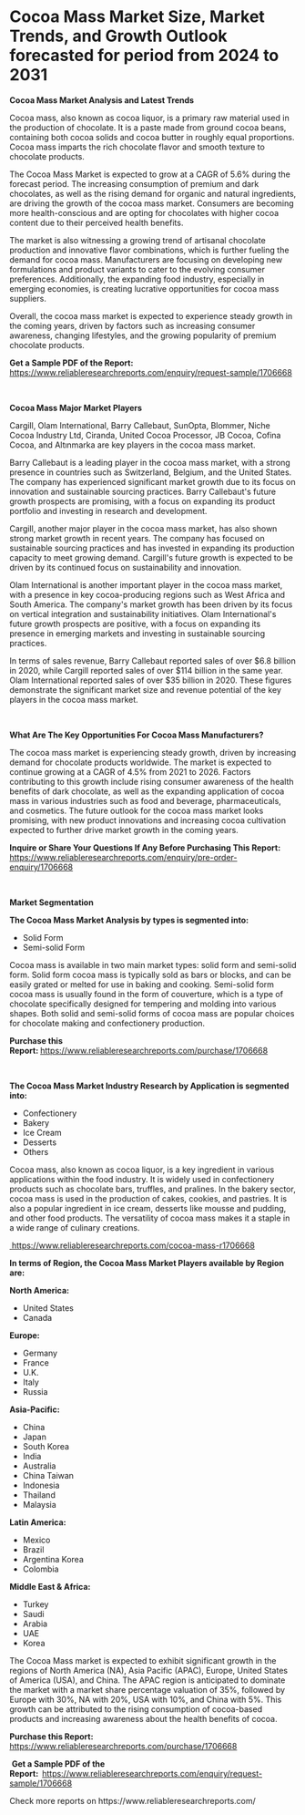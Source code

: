 <p><h1>Cocoa Mass Market Size, Market Trends, and Growth Outlook forecasted for period from 2024 to 2031</h1></p><p><strong>Cocoa Mass Market Analysis and Latest Trends</strong></p>
<p><p>Cocoa mass, also known as cocoa liquor, is a primary raw material used in the production of chocolate. It is a paste made from ground cocoa beans, containing both cocoa solids and cocoa butter in roughly equal proportions. Cocoa mass imparts the rich chocolate flavor and smooth texture to chocolate products.</p><p>The Cocoa Mass Market is expected to grow at a CAGR of 5.6% during the forecast period. The increasing consumption of premium and dark chocolates, as well as the rising demand for organic and natural ingredients, are driving the growth of the cocoa mass market. Consumers are becoming more health-conscious and are opting for chocolates with higher cocoa content due to their perceived health benefits.</p><p>The market is also witnessing a growing trend of artisanal chocolate production and innovative flavor combinations, which is further fueling the demand for cocoa mass. Manufacturers are focusing on developing new formulations and product variants to cater to the evolving consumer preferences. Additionally, the expanding food industry, especially in emerging economies, is creating lucrative opportunities for cocoa mass suppliers.</p><p>Overall, the cocoa mass market is expected to experience steady growth in the coming years, driven by factors such as increasing consumer awareness, changing lifestyles, and the growing popularity of premium chocolate products.</p></p>
<p><strong>Get a Sample PDF of the Report:&nbsp;</strong> <a href="https://www.reliableresearchreports.com/enquiry/request-sample/1706668">https://www.reliableresearchreports.com/enquiry/request-sample/1706668</a></p>
<p>&nbsp;</p>
<p><strong>Cocoa Mass Major Market Players</strong></p>
<p><p>Cargill, Olam International, Barry Callebaut, SunOpta, Blommer, Niche Cocoa Industry Ltd, Ciranda, United Cocoa Processor, JB Cocoa, Cofina Cocoa, and Altınmarka are key players in the cocoa mass market. </p><p>Barry Callebaut is a leading player in the cocoa mass market, with a strong presence in countries such as Switzerland, Belgium, and the United States. The company has experienced significant market growth due to its focus on innovation and sustainable sourcing practices. Barry Callebaut's future growth prospects are promising, with a focus on expanding its product portfolio and investing in research and development.</p><p>Cargill, another major player in the cocoa mass market, has also shown strong market growth in recent years. The company has focused on sustainable sourcing practices and has invested in expanding its production capacity to meet growing demand. Cargill's future growth is expected to be driven by its continued focus on sustainability and innovation.</p><p>Olam International is another important player in the cocoa mass market, with a presence in key cocoa-producing regions such as West Africa and South America. The company's market growth has been driven by its focus on vertical integration and sustainability initiatives. Olam International's future growth prospects are positive, with a focus on expanding its presence in emerging markets and investing in sustainable sourcing practices.</p><p>In terms of sales revenue, Barry Callebaut reported sales of over $6.8 billion in 2020, while Cargill reported sales of over $114 billion in the same year. Olam International reported sales of over $35 billion in 2020. These figures demonstrate the significant market size and revenue potential of the key players in the cocoa mass market.</p></p>
<p>&nbsp;</p>
<p><strong>What Are The Key Opportunities For Cocoa Mass Manufacturers?</strong></p>
<p><p>The cocoa mass market is experiencing steady growth, driven by increasing demand for chocolate products worldwide. The market is expected to continue growing at a CAGR of 4.5% from 2021 to 2026. Factors contributing to this growth include rising consumer awareness of the health benefits of dark chocolate, as well as the expanding application of cocoa mass in various industries such as food and beverage, pharmaceuticals, and cosmetics. The future outlook for the cocoa mass market looks promising, with new product innovations and increasing cocoa cultivation expected to further drive market growth in the coming years.</p></p>
<p><strong>Inquire or Share Your Questions If Any Before Purchasing This Report:</strong> <a href="https://www.reliableresearchreports.com/enquiry/pre-order-enquiry/1706668">https://www.reliableresearchreports.com/enquiry/pre-order-enquiry/1706668</a></p>
<p>&nbsp;</p>
<p><strong>Market Segmentation</strong></p>
<p><strong>The Cocoa Mass Market Analysis by types is segmented into:</strong></p>
<p><ul><li>Solid Form</li><li>Semi-solid Form</li></ul></p>
<p><p>Cocoa mass is available in two main market types: solid form and semi-solid form. Solid form cocoa mass is typically sold as bars or blocks, and can be easily grated or melted for use in baking and cooking. Semi-solid form cocoa mass is usually found in the form of couverture, which is a type of chocolate specifically designed for tempering and molding into various shapes. Both solid and semi-solid forms of cocoa mass are popular choices for chocolate making and confectionery production.</p></p>
<p><strong>Purchase this Report:&nbsp;</strong><a href="https://www.reliableresearchreports.com/purchase/1706668">https://www.reliableresearchreports.com/purchase/1706668</a></p>
<p>&nbsp;</p>
<p><strong>The Cocoa Mass Market Industry Research by Application is segmented into:</strong></p>
<p><ul><li>Confectionery</li><li>Bakery</li><li>Ice Cream</li><li>Desserts</li><li>Others</li></ul></p>
<p><p>Cocoa mass, also known as cocoa liquor, is a key ingredient in various applications within the food industry. It is widely used in confectionery products such as chocolate bars, truffles, and pralines. In the bakery sector, cocoa mass is used in the production of cakes, cookies, and pastries. It is also a popular ingredient in ice cream, desserts like mousse and pudding, and other food products. The versatility of cocoa mass makes it a staple in a wide range of culinary creations.</p></p>
<p><a href="https://www.reliableresearchreports.com/cocoa-mass-r1706668">&nbsp;https://www.reliableresearchreports.com/cocoa-mass-r1706668</a></p>
<p><strong>In terms of Region, the Cocoa Mass Market Players available by Region are:</strong></p>
<p>
    <p> <strong> North America: </strong>
        <ul>
            <li>United States</li>
            <li>Canada</li>
        </ul>
        </p> 
    <p> <strong> Europe: </strong>
        <ul>
            <li>Germany</li>
            <li>France</li>
            <li>U.K.</li>
            <li>Italy</li>
            <li>Russia</li>
        </ul>
        </p> 
    <p> <strong> Asia-Pacific: </strong>
        <ul>
            <li>China</li>
            <li>Japan</li>
            <li>South Korea</li>
            <li>India</li>
            <li>Australia</li>
            <li>China Taiwan</li>
            <li>Indonesia</li>
            <li>Thailand</li>
            <li>Malaysia</li>
        </ul>
        </p> 
    <p> <strong> Latin America: </strong>
        <ul>
            <li>Mexico</li>
            <li>Brazil</li>
            <li>Argentina Korea</li>
            <li>Colombia</li>
        </ul>
        </p> 
    <p> <strong> Middle East & Africa: </strong>
        <ul>
            <li>Turkey</li>
            <li>Saudi</li>
            <li>Arabia</li>
            <li>UAE</li>
            <li>Korea</li>
        </ul>
    </p>
    </p>
<p><p>The Cocoa Mass market is expected to exhibit significant growth in the regions of North America (NA), Asia Pacific (APAC), Europe, United States of America (USA), and China. The APAC region is anticipated to dominate the market with a market share percentage valuation of 35%, followed by Europe with 30%, NA with 20%, USA with 10%, and China with 5%. This growth can be attributed to the rising consumption of cocoa-based products and increasing awareness about the health benefits of cocoa.</p></p>
<p><strong>Purchase this Report: </strong><a href="https://www.reliableresearchreports.com/purchase/1706668">https://www.reliableresearchreports.com/purchase/1706668</a></p>
<p>&nbsp;<strong>Get a Sample PDF of the Report:&nbsp;&nbsp;</strong><a href="https://www.reliableresearchreports.com/enquiry/request-sample/1706668">https://www.reliableresearchreports.com/enquiry/request-sample/1706668</a></p>
<p><strong></strong></p>
<p>Check more reports on https://www.reliableresearchreports.com/</p>
